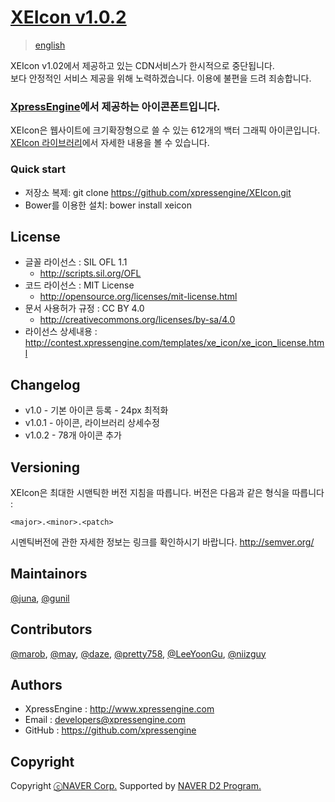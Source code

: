 # [XEIcon v1.0.2](http://contest.xpressengine.com/templates/xe_icon/index.html)
> [english](/README.md)

XEIcon v1.02에서 제공하고 있는 CDN서비스가 한시적으로 중단됩니다.  
보다 안정적인 서비스 제공을 위해 노력하겠습니다.
이용에 불편을 드려 죄송합니다.


### [XpressEngine](https://www.xpressengine.com)에서 제공하는 아이콘폰트입니다. 
XEIcon은 웹사이트에 크기확장형으로 쓸 수 있는 612개의 백터 그래픽 아이콘입니다. 
[XEIcon 라이브러리](http://xpressengine.github.io/XEIcon/)에서 자세한 내용을 볼 수 있습니다.

### Quick start 
- 저장소 복제: git clone https://github.com/xpressengine/XEIcon.git
- Bower를 이용한 설치: bower install xeicon

## License
- 글꼴 라이선스 : SIL OFL 1.1
	- http://scripts.sil.org/OFL
- 코드 라이선스 : MIT License
	- http://opensource.org/licenses/mit-license.html
- 문서 사용허가 규정 : CC BY 4.0
	- http://creativecommons.org/licenses/by-sa/4.0
- 라이선스 상세내용 : http://contest.xpressengine.com/templates/xe_icon/xe_icon_license.html


## Changelog 
- v1.0 - 기본 아이콘 등록 - 24px 최적화
- v1.0.1 - 아이콘, 라이브러리 상세수정
- v1.0.2 - 78개 아이콘 추가


## Versioning 
XEIcon은 최대한 시맨틱한 버전 지침을 따릅니다. 버전은 다음과 같은 형식을 따릅니다 : 

`<major>.<minor>.<patch>`

시멘틱버전에 관한 자세한 정보는 링크를 확인하시기 바랍니다. http://semver.org/ 


## Maintainors
[@juna](https://www.facebook.com/juna.junhalee), [@gunil](http://github.com/gunil)


## Contributors
[@marob](http://www.facebook.com/marob.99), [@may](https://www.facebook.com/rabbitgirl80), [@daze](http://www.facebook.com/daze325.), [@pretty758](https://www.facebook.com/haneul.kim.79656), [@LeeYoonGu](https://github.com/LeeYoonGu), [@niizguy](https://github.com/niizguy) 


## Authors
- XpressEngine : http://www.xpressengine.com
- Email : developers@xpressengine.com
- GitHub : https://github.com/xpressengine


## Copyright
Copyright [ⓒNAVER Corp.](http://www.navercorp.com/ko/index.nhn) Supported by [NAVER D2 Program.](https://www.facebook.com/naverd2)
